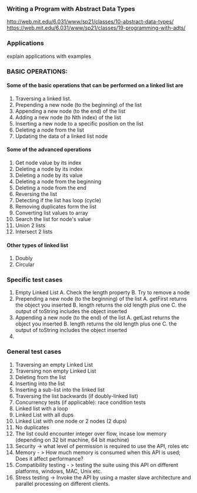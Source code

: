 ### Writing a Program with Abstract Data Types

http://web.mit.edu/6.031/www/sp21/classes/10-abstract-data-types/
https://web.mit.edu/6.031/www/sp21/classes/19-programming-with-adts/

### Applications

explain applications with examples

### BASIC OPERATIONS:

#### Some of the basic operations that can be performed on a linked list are

1. Traversing a linked list.
2. Prepending a new node (to the beginning) of the list
3. Appending a new node (to the end) of the list
4. Adding a new node (to Nth index) of the list
5. Inserting a new node to a specific position on the list
6. Deleting a node from the list
7. Updating the data of a linked list node

#### Some of the advanced operations

1. Get node value by its index
2. Deleting a node by its index
3. Deleting a node by its value
4. Deleting a node from the beginning
5. Deleting a node from the end
6. Reversing the list
7. Detecting if the list has loop (cycle)
8. Removing duplicates form the list
9. Converting list values to array
10. Search the list for node's value
11. Union 2 lists <TODO>
12. Intersect 2 lists <TODO>

#### Other types of linked list

1. Doubly
2. Circular

### Specific test cases

1. Empty Linked List
   A. Check the length property
   B. Try to remove a node
2. Prepending a new node (to the beginning) of the list
   A. getFirst returns the object you inserted
   B. length returns the old length plus one
   C. the output of toString includes the object inserted
3. Appending a new node (to the end) of the list
   A. getLast returns the object you inserted
   B. length returns the old length plus one
   C. the output of toString includes the object inserted
4.

### General test cases

1. Traversing an empty Linked List
2. Traversing non empty Linked List
3. Deleting from the list
4. Inserting into the list
5. Inserting a sub-list into the linked list
6. Traversing the list backwards (if doubly-linked list)
7. Concurrency tests (if applicable): race condition tests
8. Linked list with a loop
9. Linked List with all dups
10. Linked List with one node or 2 nodes (2 dups)
11. No duplicates
12. The list could encounter integer over flow, incase low memory (depending on 32 bit machine, 64 bit machine)
13. Security -> what level of permission is required to use the API, roles etc
14. Memory - > How much memory is consumed when this API is used; Does it affect performance?
15. Compatibility testing - > testing the suite using this API on different platforms, windows, MAC, Unix etc.
16. Stress testing -> Invoke the API by using a master slave architecture and parallel processing on different clients.
